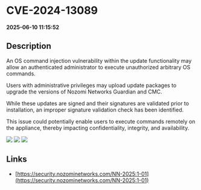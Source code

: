 # CVE-2024-13089

**2025-06-10 11:15:52**

## Description
An OS command injection vulnerability within the update functionality may allow an authenticated administrator to execute unauthorized arbitrary OS commands.



Users with administrative privileges may upload update packages to upgrade the versions of Nozomi Networks Guardian and CMC.

While these updates are signed and their signatures are validated prior to installation, an improper signature validation check has been identified.

This issue could potentially enable users to execute commands remotely on the appliance, thereby impacting confidentiality, integrity, and availability.

![](https://img.shields.io/static/v1?label=Score&message=7.5&color=red)
![](https://img.shields.io/static/v1?label=Severity&message=HIGH&color=red)
![](https://img.shields.io/static/v1?label=CWE&message=RCE&color=green)

## Links
- [https://security.nozominetworks.com/NN-2025:1-01](https://security.nozominetworks.com/NN-2025:1-01)
